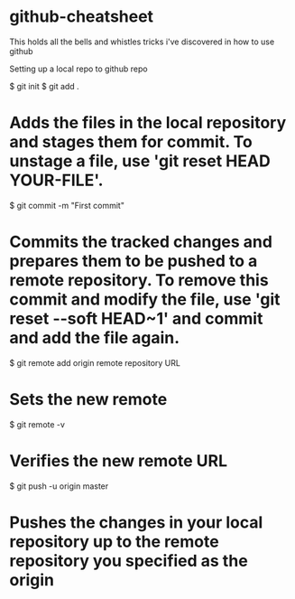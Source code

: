 # github-cheatsheet
This holds all the bells and whistles tricks i've discovered in how to use github

Setting up a local repo to github repo

$ git init
$ git add .
  # Adds the files in the local repository and stages them for commit. To unstage a file, use 'git reset HEAD YOUR-FILE'.
$ git commit -m "First commit"
  # Commits the tracked changes and prepares them to be pushed to a remote repository. To remove this commit and modify the file, use 'git reset --soft HEAD~1' and commit and add the file again.
$ git remote add origin remote repository URL
  # Sets the new remote
$ git remote -v
  # Verifies the new remote URL
$ git push -u origin master
  # Pushes the changes in your local repository up to the remote repository you specified as the origin
